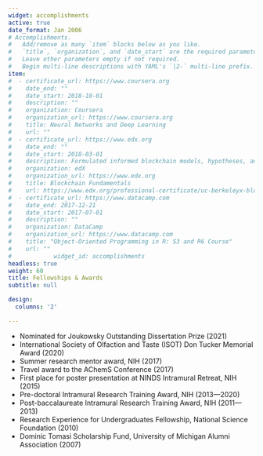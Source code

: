 ```yaml
---
widget: accomplishments
active: true
date_format: Jan 2006
# Accomplishments.
#   Add/remove as many `item` blocks below as you like.
#   `title`, `organization`, and `date_start` are the required parameters.
#   Leave other parameters empty if not required.
#   Begin multi-line descriptions with YAML's `|2-` multi-line prefix.
item:
#  - certificate_url: https://www.coursera.org
#    date_end: ""
#    date_start: 2018-10-01
#    description: ""
#    organization: Coursera
#    organization_url: https://www.coursera.org
#    title: Neural Networks and Deep Learning
#    url: ""
#  - certificate_url: https://www.edx.org
#    date_end: ""
#    date_start: 2018-03-01
#    description: Formulated informed blockchain models, hypotheses, and use cases.
#    organization: edX
#    organization_url: https://www.edx.org
#    title: Blockchain Fundamentals
#    url: https://www.edx.org/professional-certificate/uc-berkeleyx-blockchain-fundamentals
#  - certificate_url: https://www.datacamp.com
#    date_end: 2017-12-21
#    date_start: 2017-07-01
#    description: ""
#    organization: DataCamp
#    organization_url: https://www.datacamp.com
#    title: "Object-Oriented Programming in R: S3 and R6 Course"
#    url: ""
#            widget_id: accomplishments
headless: true
weight: 60
title: Fellowships & Awards
subtitle: null

design:
  columns: '2' 

---
```

* Nominated for Joukowsky Outstanding Dissertation Prize (2021)
* International Society of Olfaction and Taste (ISOT) Don Tucker Memorial Award (2020)
* Summer research mentor award, NIH (2017)
* Travel award to the AChemS Conference (2017)
* First place for poster presentation at NINDS Intramural Retreat, NIH (2015)
* Pre-doctoral Intramural Research Training Award, NIH (2013—2020)
* Post-baccalaureate Intramural Research Training Award, NIH (2011—2013)
* Research Experience for Undergraduates Fellowship, National Science Foundation (2010)
* Dominic Tomasi Scholarship Fund, University of Michigan Alumni Association (2007)
